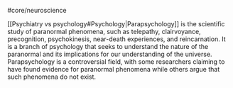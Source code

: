 #core/neuroscience

[[Psychiatry vs psychology#Psychology|Parapsychology]] is the scientific study of paranormal phenomena, such as telepathy, clairvoyance, precognition, psychokinesis, near-death experiences, and reincarnation. It is a branch of psychology that seeks to understand the nature of the paranormal and its implications for our understanding of the universe. Parapsychology is a controversial field, with some researchers claiming to have found evidence for paranormal phenomena while others argue that such phenomena do not exist.
